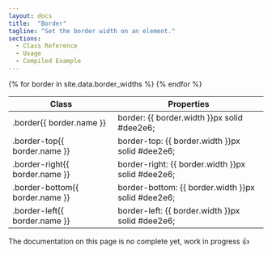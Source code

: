 ```yaml
---
layout: docs
title:  "Border"
tagline: "Set the border width on an element."
sections:
  - Class Reference
  - Usage
  - Compiled Example
---
```

<a class="anchor" name="class-reference"></a>
<div class="table-utilities">
  <table class="table">
    <thead>
      <tr>
        <th>Class</th>
        <th>Properties</th>
      </tr>
    </thead>
    <tbody>
      {% for border in site.data.border_widths %}
        <tr><td class="class">.border{{ border.name }}</td><td class="css">border: {{ border.width }}px solid #dee2e6;</td></tr>
        <tr><td class="class">.border-top{{ border.name }}</td><td class="css">border-top: {{ border.width }}px solid #dee2e6;</td></tr>
        <tr><td class="class">.border-right{{ border.name }}</td><td class="css">border-right: {{ border.width }}px solid #dee2e6;</td></tr>
        <tr><td class="class">.border-bottom{{ border.name }}</td><td class="css">border-bottom: {{ border.width }}px solid #dee2e6;</td></tr>
        <tr><td class="class">.border-left{{ border.name }}</td><td class="css">border-left: {{ border.width }}px solid #dee2e6;</td></tr>
      {% endfor %}
    </tbody>
  </table>
</div>

<div class="alert alert-warning">The documentation on this page is no complete yet, work in progress 👍</div>
